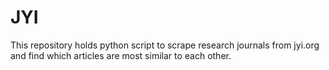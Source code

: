 # JYI
This repository holds python script to scrape research journals from jyi.org and find which articles are most similar to each other.
